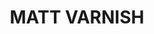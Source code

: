 ---
layout: product
title: "MATT VARNISH"
price: "300" 
desc: "Akrilni Lak"
img_path: "/assets/img/A.MIG-0089.webp"
brand: "AMMO"
available: true
special_offer: false
new: false
soon: false
cat: "020000"
subcat: "020100"
subsubcat: "020104"
sifra: "A.MIG-0089"
popular: false
spec: false
---
